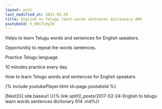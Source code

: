 ```yaml
---
layout: post
last_modified_at: 2021-03-29
title: English to Telugu learn words sentences dictionary 409 
youtubeId: h_H9iTsXyI0
---
```

 
 
Helps to learn Telugu words and sentences for English speakers.

Opportunitiy to repeat the words sentences. 

Practice Telugu language. 
 
10 minutes practice every day. 
 
How to learn Telugu words and sentences for English speakers 
 
{% include youtubePlayer.html id=page.youtubeId %}
 
 
[Next]({{ site.baseurl }}{% link  split1/_posts/2017-02-24-English to telugu learn words sentences dictionary 614 .md%})
 
